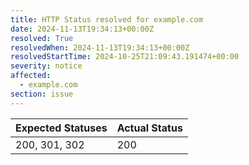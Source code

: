 ```yaml
---
title: HTTP Status resolved for example.com
date: 2024-11-13T19:34:13+00:00Z
resolved: True
resolvedWhen: 2024-11-13T19:34:13+00:00Z
resolvedStartTime: 2024-10-25T21:09:43.191474+00:00
severity: notice
affected:
  - example.com
section: issue
---
```


| Expected Statuses | Actual Status  |
|-------------------|----------------|
| 200, 301, 302 | 200 |
